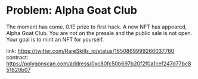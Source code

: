 # Problem: Alpha Goat Club

The moment has come. 0.1Ξ prize to first hack.
A new NFT has appeared, Alpha Goat Club. You are not on the presale and the public sale is not open.
Your goal is to mint an NFT for yourself.

link: https://twitter.com/RareSkills_io/status/1650869999266037760
contract: https://polygonscan.com/address/0xc80fc50b697b20f2f0a1cef247d77bc851620b07
